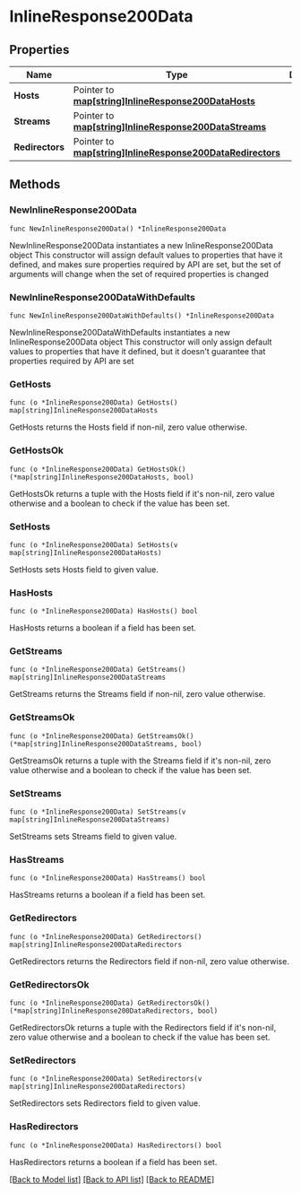 # InlineResponse200Data

## Properties

Name | Type | Description | Notes
------------ | ------------- | ------------- | -------------
**Hosts** | Pointer to [**map[string]InlineResponse200DataHosts**](InlineResponse200DataHosts.md) |  | [optional] 
**Streams** | Pointer to [**map[string]InlineResponse200DataStreams**](InlineResponse200DataStreams.md) |  | [optional] 
**Redirectors** | Pointer to [**map[string]InlineResponse200DataRedirectors**](InlineResponse200DataRedirectors.md) |  | [optional] 

## Methods

### NewInlineResponse200Data

`func NewInlineResponse200Data() *InlineResponse200Data`

NewInlineResponse200Data instantiates a new InlineResponse200Data object
This constructor will assign default values to properties that have it defined,
and makes sure properties required by API are set, but the set of arguments
will change when the set of required properties is changed

### NewInlineResponse200DataWithDefaults

`func NewInlineResponse200DataWithDefaults() *InlineResponse200Data`

NewInlineResponse200DataWithDefaults instantiates a new InlineResponse200Data object
This constructor will only assign default values to properties that have it defined,
but it doesn't guarantee that properties required by API are set

### GetHosts

`func (o *InlineResponse200Data) GetHosts() map[string]InlineResponse200DataHosts`

GetHosts returns the Hosts field if non-nil, zero value otherwise.

### GetHostsOk

`func (o *InlineResponse200Data) GetHostsOk() (*map[string]InlineResponse200DataHosts, bool)`

GetHostsOk returns a tuple with the Hosts field if it's non-nil, zero value otherwise
and a boolean to check if the value has been set.

### SetHosts

`func (o *InlineResponse200Data) SetHosts(v map[string]InlineResponse200DataHosts)`

SetHosts sets Hosts field to given value.

### HasHosts

`func (o *InlineResponse200Data) HasHosts() bool`

HasHosts returns a boolean if a field has been set.

### GetStreams

`func (o *InlineResponse200Data) GetStreams() map[string]InlineResponse200DataStreams`

GetStreams returns the Streams field if non-nil, zero value otherwise.

### GetStreamsOk

`func (o *InlineResponse200Data) GetStreamsOk() (*map[string]InlineResponse200DataStreams, bool)`

GetStreamsOk returns a tuple with the Streams field if it's non-nil, zero value otherwise
and a boolean to check if the value has been set.

### SetStreams

`func (o *InlineResponse200Data) SetStreams(v map[string]InlineResponse200DataStreams)`

SetStreams sets Streams field to given value.

### HasStreams

`func (o *InlineResponse200Data) HasStreams() bool`

HasStreams returns a boolean if a field has been set.

### GetRedirectors

`func (o *InlineResponse200Data) GetRedirectors() map[string]InlineResponse200DataRedirectors`

GetRedirectors returns the Redirectors field if non-nil, zero value otherwise.

### GetRedirectorsOk

`func (o *InlineResponse200Data) GetRedirectorsOk() (*map[string]InlineResponse200DataRedirectors, bool)`

GetRedirectorsOk returns a tuple with the Redirectors field if it's non-nil, zero value otherwise
and a boolean to check if the value has been set.

### SetRedirectors

`func (o *InlineResponse200Data) SetRedirectors(v map[string]InlineResponse200DataRedirectors)`

SetRedirectors sets Redirectors field to given value.

### HasRedirectors

`func (o *InlineResponse200Data) HasRedirectors() bool`

HasRedirectors returns a boolean if a field has been set.


[[Back to Model list]](../README.md#documentation-for-models) [[Back to API list]](../README.md#documentation-for-api-endpoints) [[Back to README]](../README.md)


